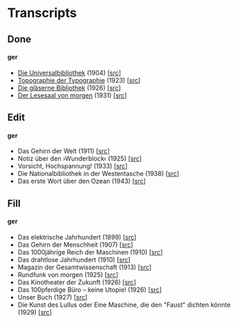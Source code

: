 # Transcripts

## Done

#### ger

- [Die Universalbibliothek](https://drahtwort.github.io/txt/1904_die_universalbibliothek.txt) (1904) [[src](https://www.bundesarchiv.de/)]
- [Topographie der Typographie](https://drahtwort.github.io/txt/1923_topographie_der_typographie.txt) (1923) [[src](https://monoskop.org/images/5/5a/Merz_4_Banalitaeten.pdf#page=16)]
- [Die gläserne Bibliothek](https://drahtwort.github.io/txt/1926_die_glaeserne_bibliothek.txt) (1926) [[src](http://d-nb.info/012993158)]
- [Der Lesesaal von morgen](https://drahtwort.github.io/txt/1931_der_lesesaal_von_morgen.txt) (1931) [[src](http://d-nb.info/574598898)]

## Edit

#### ger

- Das Gehirn der Welt (1911) [[src](https://archive.org/details/NordUndSued1912Bd140)]
- Notiz über den ›Wunderblock‹ (1925) [[src](https://archive.org/details/InternationaleZeitschriftFuumlrPsychoanalyseXi.band1925Heft1/page/n7)]
- Vorsicht, Hochspannung! (1933) [[src](http://stabikat.de/DB=1/XMLPRS=N/PPN?PPN=279336276)]
- Die Nationalbibliothek in der Westentasche (1938) [[src](http://stabikat.de/DB=1/XMLPRS=N/PPN?PPN=165994797)]
- Das erste Wort über den Ozean (1943) [[src](http://stabikat.de/DB=1/XMLPRS=N/PPN?PPN=27822881X)]

## Fill

#### ger

- Das elektrische Jahrhundert (1899) [[src](http://d-nb.info/362171262)]
- Das Gehirn der Menschheit (1907) [[src](https://archive.org/details/SddeutscheMonatshefte1907Jg04-2)]
- Das 1000jährige Reich der Maschinen (1910) [[src](https://archive.org/details/dieweltinhundert00lbbe)]
- Das drahtlose Jahrhundert (1910) [[src](https://archive.org/details/dieweltinhundert00lbbe)]
- Magazin der Gesamtwissenschaft (1913) [[src](http://zefys.staatsbibliothek-berlin.de/kalender/auswahl/date/1913-08-04/27646518/)]
- Rundfunk von morgen (1925) [[src](http://magazine.illustrierte-presse.de/die-zeitschriften/werkansicht/dlf/73410/81/0/)]
- Das Kinotheater der Zukunft (1926) [[src](https://hu-berlin.hosted.exlibrisgroup.com/primo-explore/fulldisplay?docid=HUB_UB_ALMA_DS21556245180002882&context=L&vid=hub_ub&search_scope=default_scope&tab=default_tab&lang=de_DE)]
- Das 100pferdige Büro – keine Utopie! (1926) [[src](http://www.illustrierte-presse.de/die-zeitschriften/werkansicht/dlf/73437/61/0/)]
- Unser Buch (1927) [[src](http://stabikat.de/DB=1/XMLPRS=N/PPN?PPN=129073288)]
- Die Kunst des Lullus oder Eine Maschine, die den "Faust" dichten könnte (1929) [[src](https://katalog.ub.uni-leipzig.de/Record/0002534186)]
